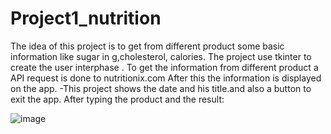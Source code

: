 # Project1_nutrition

The idea of this project is to get from different product some basic information like sugar in g,cholesterol, calories.
The project use tkinter to create the user interphase .
To get the information from different product a API request is done to nutritionix.com 
After this the information is displayed on the app.
-This project shows the date and his title.and also a button to exit the app.
After typing the product and the result:



![image](https://user-images.githubusercontent.com/7476063/119198107-16c18800-ba89-11eb-8089-c7cd2904e3d3.png)


